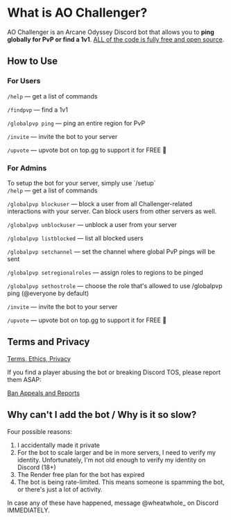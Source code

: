 # What is AO Challenger?

AO Challenger is an Arcane Odyssey Discord bot that allows you to **ping globally for PvP or find a 1v1**. [ALL of the code is fully free and open source](https://github.com/ciabidev/AO-Challenger).

## How to Use

### For Users

`/help` — get a list of commands

`/findpvp` — find a 1v1

`/globalpvp ping` — ping an entire region for PvP

`/invite` — invite the bot to your server

`/upvote` — upvote bot on top.gg to support it for FREE 💖 

### For Admins

To setup the bot for your server, simply use \`/setup\`  
`/help` — get a list of commands 

`/globalpvp blockuser` — block a user from all Challenger-related interactions with your server. Can block users from other servers as well.

`/globalpvp unblockuser` — unblock a user from your server

`/globalpvp listblocked` — list all blocked users

`/globalpvp setchannel` — set the channel where global PvP pings will be sent  

`/globalpvp setregionalroles` — assign roles to regions to be pinged

`/globalpvp sethostrole` — choose the role that's allowed to use /globalpvp ping (@everyone by default)

`/invite` — invite the bot to your server

`/upvote` — upvote bot on top.gg to support it for FREE 💖

## Terms and Privacy

[Terms, Ethics, Privacy](https://github.com/ciabidev/AO-Challenger/blob/main/TERMS.md)

If you find a player abusing the bot or breaking Discord TOS, please report them ASAP:

[Ban Appeals and Reports](https://tally.so/forms/3X6yqV/share)

## Why can't I add the bot / Why is it so slow?

Four possible reasons:
1. I accidentally made it private  
2. For the bot to scale larger and be in more servers, I need to verify my identity. Unfortunately, I'm not old enough to verify my identity on Discord (18+)
3. The Render free plan for the bot has expired
4. The bot is being rate-limited. This means someone is spamming the bot, or there's just a lot of activity.

In case any of these have happened, message @wheatwhole_ on Discord IMMEDIATELY.
